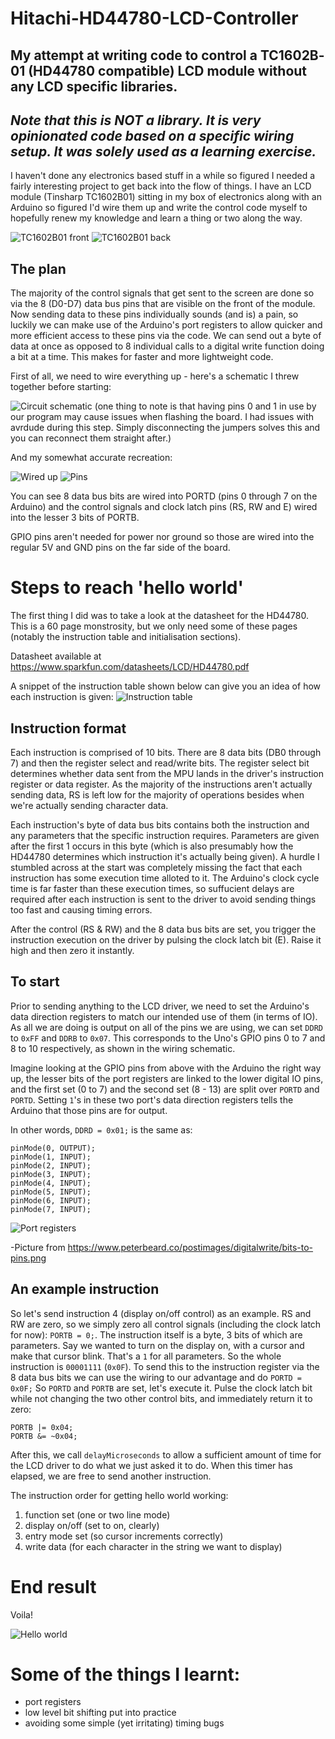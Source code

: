 # Hitachi-HD44780-LCD-Controller
## My attempt at writing code to control a TC1602B­01 (HD44780 compatible) LCD module without any LCD specific libraries.

## *Note that this is NOT a library. It is very opinionated code based on a specific wiring setup. It was solely used as a learning exercise.*

I haven't done any electronics based stuff in a while so figured I needed a fairly interesting project to get back into the flow of things. I have an LCD module (Tinsharp TC1602B­01) sitting in my box of electronics along with an Arduino so figured I'd wire them up and write the control code myself to hopefully renew my knowledge and learn a thing or two along the way.


![TC1602B­01 front](img/lcd_front.jpg)
![TC1602B­01 back](img/lcd_back.jpg)

## The plan
The majority of the control signals that get sent to the screen are done so via the 8 (D0-D7) data bus pins that are visible on the front of the module. Now sending data to these pins individually sounds (and is) a pain, so luckily we can make use of the Arduino's port registers to allow quicker and more efficient access to these pins via the code. We can send out a byte of data at once as opposed to 8 individual calls to a digital write function doing a bit at a time. This makes for faster and more lightweight code.

First of all, we need to wire everything up - here's a schematic I threw together before starting:

![Circuit schematic](img/citcuit_schematic.png)
(one thing to note is that having pins 0 and 1 in use by our program may cause issues when flashing the board. I had issues with avrdude during this step. Simply disconnecting the jumpers solves this and you can reconnect them straight after.)

And my somewhat accurate recreation:

![Wired up](img/wired_up.jpg)
![Pins](img/pins.jpg)

You can see 8 data bus bits are wired into PORTD (pins 0 through 7 on the Arduino) and the control signals and clock latch pins (RS, RW and E) wired into the lesser 3 bits of PORTB.

GPIO pins aren't needed for power nor ground so those are wired into the regular 5V and GND pins on the far side of the board.

# Steps to reach 'hello world'
The first thing I did was to take a look at the datasheet for the HD44780. This is a 60 page monstrosity, but we only need some of these pages (notably the instruction table and initialisation sections).

Datasheet available at https://www.sparkfun.com/datasheets/LCD/HD44780.pdf

A snippet of the instruction table shown below can give you an idea of how each instruction is given: 
![Instruction table](img/instruction_table.png)

## Instruction format
Each instruction is comprised of 10 bits. There are 8 data bits (DB0 through 7) and then the register select and read/write bits. The register select bit determines whether data sent from the MPU lands in the driver's instruction register or data register. As the majority of the instructions aren't actually sending data, RS is left low for the majority of operations besides when we're actually sending character data.

Each instruction's byte of data bus bits contains both the instruction and any parameters that the specific instruction requires. Parameters are given after the first 1 occurs in this byte (which is also presumably how the HD44780 determines which instruction it's actually being given). A hurdle I stumbled across at the start was completely missing the fact that each instruction has some execution time alloted to it. The Arduino's clock cycle time is far faster than these execution times, so suffucient delays are required after each instruction is sent to the driver to avoid sending things too fast and causing timing errors.

After the control (RS & RW) and the 8 data bus bits are set, you trigger the instruction execution on the driver by pulsing the clock latch bit (E). Raise it high and then zero it instantly.

## To start

Prior to sending anything to the LCD driver, we need to set the Arduino's data direction registers to match our intended use of them (in terms of IO). As all we are doing is output on all of the pins we are using, we can set `DDRD` to `0xFF` and `DDRB` to `0x07`. This corresponds to the Uno's GPIO pins 0 to 7 and 8 to 10 respectively, as shown in the wiring schematic.

Imagine looking at the GPIO pins from above with the Arduino the right way up, the lesser bits of the port registers are linked to the lower digital IO pins, and the first set (0 to 7) and the second set (8 - 13) are split over `PORTD` and `PORTD`. Setting `1`'s in these two port's data direction registers tells the Arduino that those pins are for output.

In other words, `DDRD = 0x01;` is the same as:

```
pinMode(0, OUTPUT);
pinMode(1, INPUT);
pinMode(2, INPUT);
pinMode(3, INPUT);
pinMode(4, INPUT);
pinMode(5, INPUT);
pinMode(6, INPUT);
pinMode(7, INPUT);
```

![Port registers](img/bits-to-pins.png)

-Picture from https://www.peterbeard.co/postimages/digitalwrite/bits-to-pins.png

## An example instruction
So let's send instruction 4 (display on/off control) as an example. RS and RW are zero, so we simply zero all control signals (including the clock latch for now): `PORTB = 0;`. The instruction itself is a byte, 3 bits of which are parameters. Say we wanted to turn on the display on, with a cursor and make that cursor blink. That's a `1` for all parameters. So the whole instruction is `00001111` (`0x0F`). To send this to the instruction register via the 8 data bus bits we can use the wiring to our advantage and do `PORTD = 0x0F;` So `PORTD` and `PORTB` are set, let's execute it. Pulse the clock latch bit while not changing the two other control bits, and immediately return it to zero:

```
PORTB |= 0x04;
PORTB &= ~0x04;
```

After this, we call `delayMicroseconds` to allow a sufficient amount of time for the LCD driver to do what we just asked it to do. When this timer has elapsed, we are free to send another instruction.

The instruction order for getting hello world working:
1. function set (one or two line mode)
2. display on/off (set to on, clearly)
3. entry mode set (so cursor increments correctly)
4. write data (for each character in the string we want to display)

# End result
Voila!

![Hello world](img/working.jpg)


# Some of the things I learnt:
- port registers
- low level bit shifting put into practice
- avoiding some simple (yet irritating) timing bugs
